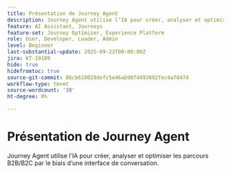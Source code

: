 ```yaml
---
title: Présentation de Journey Agent
description: Journey Agent utilise l’IA pour créer, analyser et optimiser les parcours B2B/B2C par le biais d’une interface de conversation.
feature: AI Assistant, Journeys
feature-set: Journey Optimizer, Experience Platform
role: User, Developer, Leader, Admin
level: Beginner
last-substantial-update: 2025-09-23T00:00:00Z
jira: KT-19109
hide: true
hidefromtoc: true
source-git-commit: 86cb610029defc5e46ab98fd493892fec4a78474
workflow-type: tm+mt
source-wordcount: '38'
ht-degree: 0%

---
```


# Présentation de Journey Agent

Journey Agent utilise l’IA pour créer, analyser et optimiser les parcours B2B/B2C par le biais d’une interface de conversation.

<!-- For more information, see the [AI Assistant UI guide](https://experienceleague.adobe.com/fr/docs/experience-platform/ai-assistant/ui-guide#use-discoverability).-->




